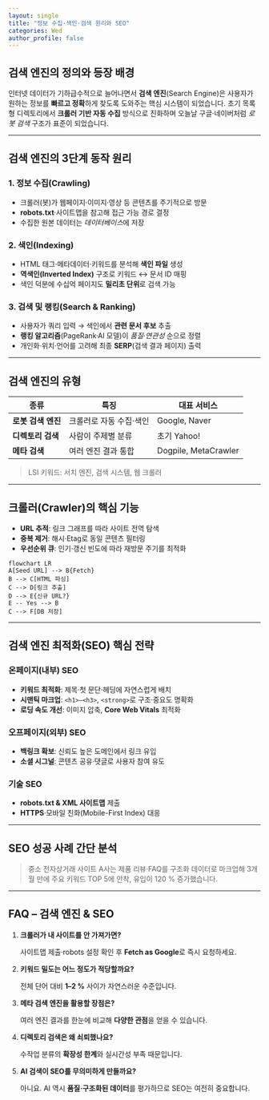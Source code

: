 ```yaml
---
layout: single
title: "정보 수집·색인·검색 원리와 SEO"
categories: Wed
author_profile: false
---
```


## 검색 엔진의 정의와 등장 배경

인터넷 데이터가 기하급수적으로 늘어나면서 **검색 엔진**(Search Engine)은 사용자가 원하는 정보를 **빠르고 정확**하게 찾도록 도와주는 핵심 시스템이 되었습니다. 초기 목록형 디렉토리에서 **크롤러 기반 자동 수집** 방식으로 진화하며 오늘날 구글·네이버처럼 *로봇 검색* 구조가 표준이 되었습니다.

------

## 검색 엔진의 3단계 동작 원리

### 1. 정보 수집(Crawling)

- 크롤러(봇)가 웹페이지·이미지·영상 등 콘텐츠를 주기적으로 방문
- **robots.txt**·사이트맵을 참고해 접근 가능 경로 결정
- 수집한 원본 데이터는 *데이터베이스*에 저장

### 2. 색인(Indexing)

- HTML 태그·메타데이터·키워드를 분석해 **색인 파일** 생성
- **역색인(Inverted Index)** 구조로 키워드 ↔ 문서 ID 매핑
- 색인 덕분에 수십억 페이지도 **밀리초 단위**로 검색 가능

### 3. 검색 및 랭킹(Search & Ranking)

- 사용자가 쿼리 입력 → 색인에서 **관련 문서 후보** 추출
- **랭킹 알고리즘**(PageRank·AI 모델)이 *품질·연관성* 순으로 정렬
- 개인화·위치·언어를 고려해 최종 **SERP**(검색 결과 페이지) 출력

------

## 검색 엔진의 유형

| 종류               | 특징                    | 대표 서비스          |
| ------------------ | ----------------------- | -------------------- |
| **로봇 검색 엔진** | 크롤러로 자동 수집·색인 | Google, Naver        |
| **디렉토리 검색**  | 사람이 주제별 분류      | 초기 Yahoo!          |
| **메타 검색**      | 여러 엔진 결과 통합     | Dogpile, MetaCrawler |

> LSI 키워드: 서치 엔진, 검색 시스템, 웹 크롤러

------

## 크롤러(Crawler)의 핵심 기능

- **URL 추적**: 링크 그래프를 따라 사이트 전역 탐색
- **중복 제거**: 해시·Etag로 동일 콘텐츠 필터링
- **우선순위 큐**: 인기·갱신 빈도에 따라 재방문 주기를 최적화

```mermaid
flowchart LR
A[Seed URL] --> B{Fetch}
B --> C[HTML 파싱]
C --> D[링크 추출]
D --> E{신규 URL?}
E -- Yes --> B
C --> F[DB 저장]
```

------

## 검색 엔진 최적화(SEO) 핵심 전략

### 온페이지(내부) SEO

- **키워드 최적화**: 제목·첫 문단·헤딩에 자연스럽게 배치
- **시맨틱 마크업**: `<h1>–<h3>`, `<strong>`로 구조·중요도 명확화
- **로딩 속도 개선**: 이미지 압축, **Core Web Vitals** 최적화

### 오프페이지(외부) SEO

- **백링크 확보**: 신뢰도 높은 도메인에서 링크 유입
- **소셜 시그널**: 콘텐츠 공유·댓글로 사용자 참여 유도

### 기술 SEO

- **robots.txt & XML 사이트맵** 제출
- **HTTPS**·모바일 친화(Mobile-First Index) 대응

------

## SEO 성공 사례 간단 분석

> 중소 전자상거래 사이트 A사는 제품 리뷰·FAQ를 구조화 데이터로 마크업해 3개월 만에 주요 키워드 TOP 5에 안착, 유입이 120 % 증가했습니다.

------

## FAQ – 검색 엔진 & SEO

1. **크롤러가 내 사이트를 안 가져가면?**

   사이트맵 제출·robots 설정 확인 후 **Fetch as Google**로 즉시 요청하세요.

2. **키워드 밀도는 어느 정도가 적당할까요?**

   전체 단어 대비 **1–2 %** 사이가 자연스러운 수준입니다.

3. **메타 검색 엔진을 활용할 장점은?**

   여러 엔진 결과를 한눈에 비교해 **다양한 관점**을 얻을 수 있습니다.

4. **디렉토리 검색은 왜 쇠퇴했나요?**

   수작업 분류의 **확장성 한계**와 실시간성 부족 때문입니다.

5. **AI 검색이 SEO를 무의미하게 만들까요?**

   아니요. AI 역시 **품질·구조화된 데이터**를 평가하므로 SEO는 여전히 중요합니다.
